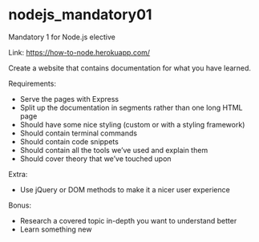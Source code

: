 # nodejs_mandatory01
Mandatory 1 for Node.js elective

Link: https://how-to-node.herokuapp.com/

Create a website that contains documentation for what you have learned.

Requirements:
- Serve the pages with Express
- Split up the documentation in segments rather than one long HTML page
- Should have some nice styling (custom or with a styling framework)
- Should contain terminal commands
- Should contain code snippets
- Should contain all the tools we’ve used and explain them
- Should cover theory that we’ve touched upon

Extra:
- Use jQuery or DOM methods to make it a nicer user experience

Bonus:
- Research a covered topic in-depth you want to understand better
- Learn something new
